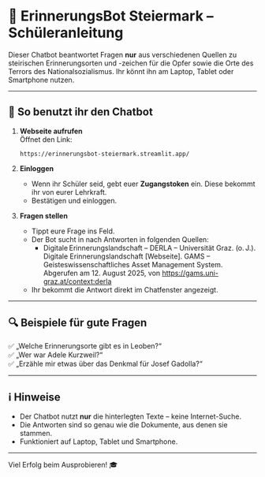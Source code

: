 # 💬 ErinnerungsBot Steiermark – Schüleranleitung

Dieser Chatbot beantwortet Fragen **nur** aus verschiedenen Quellen zu steirischen Erinnerungsorten und -zeichen für die Opfer sowie die Orte des Terrors des Nationalsozialismus. 
Ihr könnt ihn am Laptop, Tablet oder Smartphone nutzen.

---

## 📱 So benutzt ihr den Chatbot

1. **Webseite aufrufen**  
   Öffnet den Link:  
   ```
   https://erinnerungsbot-steiermark.streamlit.app/
   ```
   
2. **Einloggen**  
   - Wenn ihr Schüler seid, gebt euer **Zugangstoken** ein. Diese bekommt ihr von eurer Lehrkraft.  
   - Bestätigen und einloggen.

3. **Fragen stellen**  
   - Tippt eure Frage ins Feld.
   - Der Bot sucht in nach Antworten in folgenden Quellen:
      - Digitale Erinnerungslandschaft – DERLA – Universität Graz. (o. J.). Digitale Erinnerungslandschaft [Webseite]. GAMS – Geisteswissenschaftliches Asset             Management System. Abgerufen am 12. August 2025, von https://gams.uni-graz.at/context:derla
   - Ihr bekommt die Antwort direkt im Chatfenster angezeigt.

---

## 🔍 Beispiele für gute Fragen

✅ „Welche Erinnerungsorte gibt es in Leoben?“  
✅ „Wer war Adele Kurzweil?“  
✅ „Erzähle mir etwas über das Denkmal für Josef Gadolla?“

---

## ℹ️ Hinweise

- Der Chatbot nutzt **nur** die hinterlegten Texte – keine Internet-Suche.
- Die Antworten sind so genau wie die Dokumente, aus denen sie stammen.
- Funktioniert auf Laptop, Tablet und Smartphone.

---

Viel Erfolg beim Ausprobieren! 🎓
